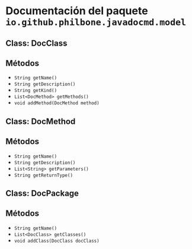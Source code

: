 # Documentación del paquete `io.github.philbone.javadocmd.model`

## Class: DocClass

## Métodos

- `String getName()`
- `String getDescription()`
- `String getKind()`
- `List<DocMethod> getMethods()`
- `void addMethod(DocMethod method)`
## Class: DocMethod

## Métodos

- `String getName()`
- `String getDescription()`
- `List<String> getParameters()`
- `String getReturnType()`
## Class: DocPackage

## Métodos

- `String getName()`
- `List<DocClass> getClasses()`
- `void addClass(DocClass docClass)`
